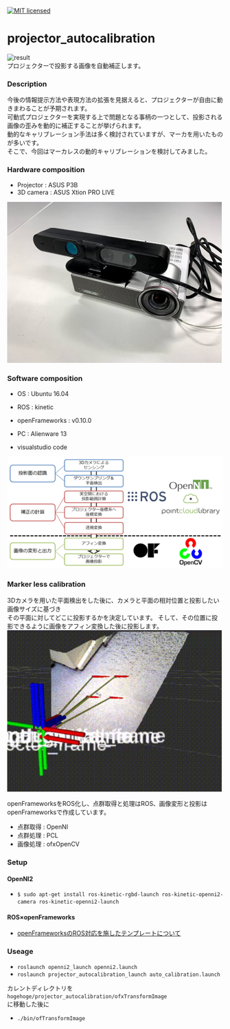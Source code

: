 [![MIT licensed](https://img.shields.io/badge/license-MIT-blue.svg)](LICENSE)
# projector_autocalibration
![result](https://github.com/chakio/projector_autocalibration/blob/master/media/auto_calibration.gif)  
プロジェクターで投影する画像を自動補正します。

### Description
今後の情報提示方法や表現方法の拡張を見据えると、プロジェクターが自由に動きまわることが予期されます。  
可動式プロジェクターを実現する上で問題となる事柄の一つとして、投影される画像の歪みを動的に補正することが挙げられます。   
動的なキャリブレーション手法は多く検討されていますが、マーカを用いたものが多いです。  
そこで、今回はマーカレスの動的キャリブレーションを検討してみました。  

### Hardware composition
* Projector : ASUS P3B
* 3D camera : ASUS Xtion PRO LIVE
<img src="https://github.com/chakio/projector_autocalibration/blob/master/media/hardware_component.jpg" width="500px"> 

### Software composition
* OS : Ubuntu 16.04
* ROS : kinetic  
* openFrameworks :   v0.10.0
* PC : Alienware 13 

* visualstudio code

<img src="https://github.com/chakio/projector_autocalibration/blob/master/media/software_component.png" width="1000px"> 


### Marker less calibration
3Dカメラを用いた平面検出をした後に、カメラと平面の相対位置と投影したい画像サイズに基づき  
その平面に対してどこに投影するかを決定しています。
そして、その位置に投影できるように画像をアフィン変換した後に投影します。  
<img src="https://github.com/chakio/projector_autocalibration/blob/master/media/plane_detection.gif" width="500px">   

openFrameworksをROS化し、点群取得と処理はROS、画像変形と投影はopenFrameworksで作成しています。  
* 点群取得 : OpenNI
* 点群処理 : PCL
* 画像処理 : ofxOpenCV

### Setup
#### OpenNI2
* ```$ sudo apt-get install ros-kinetic-rgbd-launch ros-kinetic-openni2-camera ros-kinetic-openni2-launch```  

#### ROS×openFrameworks
* [openFrameworksのROS対応を施したテンプレートについて](https://github.com/chakio/ofxRosTemplate)


### Useage
* ```roslaunch openni2_launch openni2.launch```
* ```roslaunch projector_autocalibration_launch auto_calibration.launch```   

カレントディレクトリを  
```hogehoge/projector_autocalibration/ofxTransformImage```  
に移動した後に  
* ```./bin/ofTransformImage```
